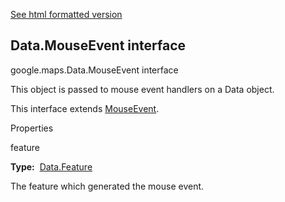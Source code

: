 [See html formatted version](https://huasofoundries.github.io/google-maps-documentation/Data.MouseEvent.html)


Data.MouseEvent interface
-------------------------

google.maps.Data.MouseEvent interface

This object is passed to mouse event handlers on a Data object.

This interface extends [MouseEvent](https://github.com/amenadiel/google-maps-documentation/blob/master/docs/MouseEvent.md).

Properties

feature

**Type:**  [Data.Feature](https://github.com/amenadiel/google-maps-documentation/blob/master/docs/Data.Feature.md)

The feature which generated the mouse event.